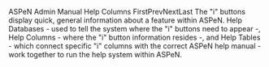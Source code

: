 ASPeN Admin Manual
Help Columns
FirstPrevNextLast
The "i" buttons display quick, general information about a feature within ASPeN.  Help Databases - used to tell the system where the "i" buttons need to appear -,  Help Columns - where  the "i" button information resides -, and Help Tables - which connect specific "i" columns with the correct ASPeN help manual - work together to run the help system within ASPeN.